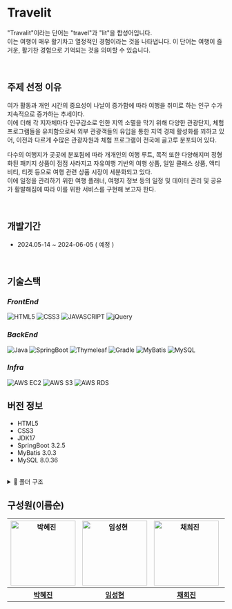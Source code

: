 # Travelit

"Travalit"이라는 단어는 "travel"과 "lit"을 합성어입니다.    
이는 여행이 매우 활기차고 열정적인 경험이라는 것을 나타냅니다. 이 단어는 여행이 즐거운, 활기찬 경험으로 기억되는 것을 의미할 수 있습니다.  

</br>

## 주제 선정 이유


여가 활동과 개인 시간의 중요성이 나날이 증가함에 따라 여행을 취미로 하는 인구 수가 지속적으로 증가하는 추세이다.  
이에 더해 각 지자체마다 인구감소로 인한 지역 소멸을 막기 위해 다양한 관광단지, 체험 프로그램들을 유치함으로써 외부 관광객들의 유입을 통한 지역 경제 활성화를 꾀하고 있어, 이전과 다르게 수많은 관광자원과 체험 프로그램이 전국에 골고루 분포되어 있다.  

다수의 여행지가 곳곳에 분포됨에  따라 개개인의 여행 루트, 목적 또한 다양해지며 정형화된 패키지 상품이 점점 사라지고 자유여행 기반의 여행 상품, 일일 클래스 상품, 액티비티, 티켓 등으로 여행 관련 상품 시장이 세분화되고 있다.  
이에 일정을 관리하기 위한 여행 플래너, 여행지 정보 등의 일정 및 데이터 관리 및 공유가 활발해짐에 따라 이를 위한 서비스를 구현해 보고자 한다.  


</br>


## 개발기간
- 2024.05-14 ~ 2024-06-05 ( 예정 )

</br>

## 기술스택

### ***FrontEnd***
![HTML5](https://img.shields.io/static/v1?style=for-the-badge&color=E34F26&message=HTML5&logo=HTML5&logoColor=white&label=)
![CSS3](https://img.shields.io/static/v1?style=for-the-badge&color=1572B6&message=CSS&logo=CSS3&logoColor=white&label=)
![JAVASCRIPT](https://img.shields.io/static/v1?style=for-the-badge&color=F7DF1E&message=JAVASCRIPT&logo=JavaScript&logoColor=white&label=)
![jQuery](https://img.shields.io/static/v1?style=for-the-badge&color=F7DF1E&message=jQuery&logo=jQuery&logoColor=white&label=)


### ***BackEnd***
![Java](https://img.shields.io/badge/java-007396?style=for-the-badge&logo=java&logoColor=white)
![SpringBoot](https://img.shields.io/static/v1?style=for-the-badge&color=6DB33F&message=spring+boot&logo=springboot&logoColor=white&label=)
![Thymeleaf](https://img.shields.io/static/v1?style=for-the-badge&color=005F0F&message=Thymeleaf&logo=Thymeleaf&logoColor=white&label=)
![Gradle](https://img.shields.io/static/v1?style=for-the-badge&color=02303A&message=Gradle&logo=Gradle&logoColor=white&label=)
![MyBatis](https://img.shields.io/badge/MyBatis-663399?style=for-the-badge&logo=MyBatis&logoColor=white)
![MySQL](https://img.shields.io/static/v1?style=for-the-badge&color=003545&message=MySQL&logo=MySQL&logoColor=white&label=)  

### ***Infra***
![AWS EC2](https://img.shields.io/static/v1?style=for-the-badge&color=FF9900&message=aws+ec2&logo=amazonec2&logoColor=black&label=)
![AWS S3](https://img.shields.io/static/v1?style=for-the-badge&color=569A31&message=aws+s3&logo=amazons3&logoColor=black&label=)
![AWS RDS](https://img.shields.io/static/v1?style=for-the-badge&color=527FFF&message=AWS+RDS&logo=amazonrds&logoColor=black&label=)


## 버전 정보  
- HTML5
- CSS3
- JDK17  
- SpringBoot 3.2.5
- MyBatis 3.0.3
- MySQL 8.0.36

</br>

<details>
<summary>🌳 폴더 구조</summary>

```
src─|
    java
    ├─common : Exception관련 파일이나 공통 클레스(aop, validation, converter, image upload) 파일로 구성
    ├─config : 각종 설정파일 구성
    ├─controller : 컨트롤러 파일 보관
    |    ├─ member (회원 패키지)
    |    ├─ product (상품 패키지)
    |    ├─ planner (플래너 패키지)
    |    ├─ location (지역 정보 패키지)
    ├─domain : mapper의 반환 값으로 사용될 클래스 구성
    |    ├─ member
    |    ├─ product
    |    ├─ planner
    |    ├─ location
    ├─dto
    |    ├─ request (request 즉, 요청 객체로 사용자가 서버쪽으로 데이터를 전달할 때 받을 DTO 선언)
    |        |    ├─ member (회원 패키지)
    |        |    ├─ product (상품 패키지)
    |        |    ├─ planner (플래너 패키지)
    |        |    ├─ location (지역 정보 패키지)
    |    ├─ response (response 즉, 응답 객체로 DB의 데이터를 해당 DTO로 받아서 최종적으로 사용자에게 반환할 DTO 선언)
    |        |    ├─ member (회원 패키지)
    |        |    ├─ product (상품 패키지)
    |        |    ├─ planner (플래너 패키지)
    |        |    ├─ location (지역 정보 패키지)
    ├─mapper : 매퍼 파일 보관
    |    ├─ member
    |    ├─ product
    |    ├─ planner
    |    ├─ location
    ├─security : spring security 파일 구성
    ├─service : 서비스 파일 보관
    |    ├─ member
    |    ├─ product
    |    ├─ planner
    |    ├─ location
    resources
    ├─mapper
    |    ├─ member
    |    ├─ product
    |    ├─ planner
    |    ├─ location
    |
    ├─ static
    │          ├─ css (css 파일 보관)
    │          │    ├─ member
    │          │    ├─ product
    │          │    ├─ planner
    │          │    ├─ location
    │          │
    │          │
    │          ├─ image (image 파일 보관)
    │          │    ├─ member
    │          │    ├─ product
    │          │    ├─ planner
    │          │    ├─ location
    │          │
    │          │
    │          ├─ js (js 파일 보관)
    │               ├─ member
    │               ├─ product
    │               ├─ planner
    │               ├─ location
    |
    |
    ├─ template
    |    ├─ member
    |    ├─ product
    |    ├─ planner
    |    ├─ location
    |    ├─ fragments
```
</details>

## 구성원(이름순)

<table>
	<tbody>
		<tr>
			<th><img width="150px" src="https://github.com/pjiny92.png" alt="박혜진"/></th>
			<th><img width="150px" src="https://github.com/sksrpf1126.png" alt="임성현"/></th>
			<th><img width="150px" src="https://github.com/HeegeneChae.png" alt="채희진"/></th>
			<th><img width="150px" src="https://github.com/JinyDev95.png" alt="최원진"/></th>
		</tr>
		<tr>
			<th><a href="https://github.com/pjiny92" target="_blank">박혜진</a></th>
			<th><a href="https://github.com/sksrpf1126" target="_blank">임성현</a></th>
			<th><a href="https://github.com/HeegeneChae" target="_blank">채희진</a></th>
			<th><a href="https://github.com/JinyDev95" target="_blank">최원진</a></th>
		</tr>
	</tbody>
</table>

